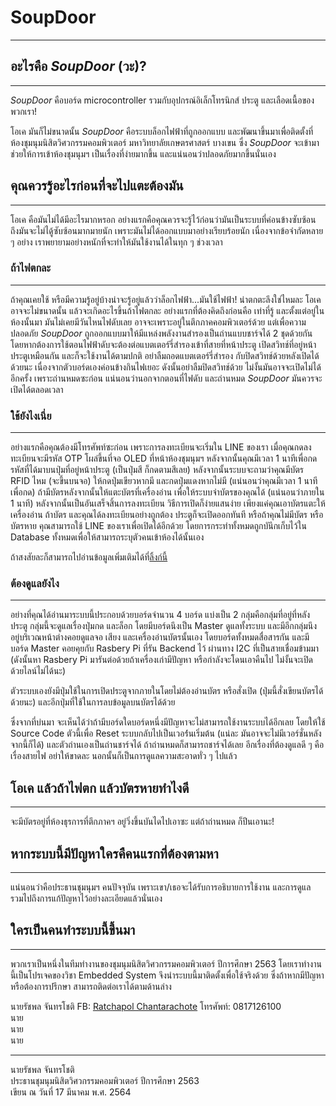 # SoupDoor
---

## อะไรคือ *SoupDoor* (วะ)?
---
*SoupDoor* คือบอร์ด microcontroller รวมกับอุปกรณ์อิเล็กโทรนิกส์ ประตู และเลือดเนื้อของพวกเรา!

โอเค มันก็ไม่ขนาดนั้น *SoupDoor* คือระบบล็อกไฟฟ้าที่ถูกออกแบบ และพัฒนาขึ้นมาเพื่อติดตั้งที่ห้องชุมนุมนิสิตวิศวกรรมคอมพิวเตอร์ มหาวิทยาลัยเกษตรศาสตร์ บางเขน ซึ่ง *SoupDoor* จะเข้ามาช่วยให้การเข้าห้องชุมนุมฯ เป็นเรื่องที่ง่ายมากขึ้น และแน่นอนว่าปลอดภัยมากขึ้นนั่นเอง

## คุณควรรู้อะไรก่อนที่จะไปแตะต้องมัน
---
โอเค คือมันไม่ได้มีอะไรมากหรอก อย่างแรกคือคุณควรจะรู้ไว้ก่อนว่ามันเป็นระบบที่ค่อนข้างซับซ้อน ถึงมันจะไม่ไดู้ซับซ้อนมากมายนัก เพราะมันไม่ได้ออกแบบมาอย่างเรียบร้อยนัก เนื่องจากข้อจำกัดหลาย ๆ อย่าง เราพยายามอย่างหนักที่จะทำให้มันใช้งานได้ในทุก ๆ ช่วงเวลา

### ถ้าไฟตกละ
---
ถ้าคุณเคยใช้ หรือมีความรู้อยู่บ้างน่าจะรู้อยู่แล้วว่าล็อกไฟฟ้า...มันใช้ไฟฟ้า! น่าตกตะลึงใช่ไหมละ โอเค อาจจะไม่ขนาดนั้น แล้วจะเกิดอะไรขึ้นถ้าไฟตกละ อย่างแรกที่ต้องคิดถึงก่อนคือ เท่าที่รู้ และตั้งแต่อยู่ในห้องนั้นมา มันไม่เคยมีวันไหนไฟดับเลย อาจจะเพราะอยู่ในตึกภาคคอมพิวเตอร์ด้วย แต่เพื่อความปลอดภัย *SoupDoor* ถูกออกแบบมาให้มีแหล่งพลังงานสำรองเป็นถ่านแบบชาร์จได้ 2 ชุดด้วยกัน โดยหากต้องการใช้ตอนไฟฟ้าดับจะต้องต่อแบตเตอร์รี่สำรองเข้าที่สายที่หน้าประตู เปิดสวิทช์ที่อยู่หน้าประตูเหมือนกัน และก็จะใช้งานได้ตามปกติ อย่าลืมถอดแบตเตอร์รี่สำรอง กับปิดสวิทช์ด้วยหลังเปิดได้ด้วยนะ เนื่องจากตัวบอร์ดเองค่อนข้างกินไฟเยอะ ดังนั้นอย่าลืมปิดสวิทช์ด้วย ไม่งั้นมันอาจจะเปิดไม่ได้อีกครั้ง เพราะถ่านหมดซะก่อน แน่นอนว่านอกจากตอนที่ไฟดับ และถ่านหมด *SoupDoor* มันควรจะเปิดได้ตลอดเวลา

### ใช้ยังไงเนี่ย
---
อย่างแรกคือคุณต้องมีโทรศัพท์ซะก่อน เพราะการลงทะเบียนจะเริ่มใน LINE ของเรา เมื่อคุณกดลงทะเบียนจะมีรหัส OTP โผล่ขึ้นที่จอ OLED ที่หน้าห้องชุมนุมฯ หลังจากนั้นคุณมีเวลา 1 นาทีเพื่อกดรหัสที่ได้มาบนปุ่มที่อยู่หน้าประตู (เป็นปุ่มสี ก็กดตามสีเลย) หลังจากนั้นระบบจะถามว่าคุณมีบัตร RFID ไหม (จะขึ้นบนจอ) ให้กดปุ่มเขียวหากมี และกดปุ่มแดงหากไม่มี (แน่นอนว่าคุณมีเวลา 1 นาทีเพื่อกด) ถ้ามีบัตรหลังจากนั้นให้แตะบัตรที่เครื่องอ่าน เพื่อให้ระบบจำบัตรของคุณได้ (แน่นอนว่าภายใน 1 นาที) หลังจากนั้นเป็นอันเสร็จสิ้นการลงทะเบียน
วิธีการเปิดก็ง่ายแสนง่าย เพียงแค่คุณเอาบัตรแตะให้เครื่องอ่าน ถ้าบัตร และคุณได้ลงทะเบียนอย่างถูกต้อง ประตูก็จะเปิดออกทันที หรือถ้าคุณไม่มีบัตร หรือบัตรหาย คุณสามารถใช้ LINE ของเราเพื่อเปิดได้อีกด้วย โดยการกระทำทั้งหมดถูกบันึกเก็บไว้ใน Database ทั้งหมดเพื่อให้สามารถระบุตัวคนเข้าห้องได้นั้นเอง

ถ้าสงสัยละก็สามารถไปอ่านข้อมูลเพิ่มเติมได้ที่[ลิ้งก์นี้](https://docs.google.com/document/d/1m7Co31eBxPfTf1kkZ65ozW7nJEDyzLJ_TLQgXgb0yN0/edit?usp=sharing)

### ต้องดูแลยังไง
---
อย่างที่คุณได้อ่านมาระบบนี้ประกอบด้วยบอร์ดจำนวน 4 บอร์ด แบ่งเป็น 2 กลุ่มคือกลุ่มที่อยู่ที่หลังประตู กลุ่มนี้จะดูแลเรื่องปุ่มกด และล็อก โดยมีบอร์ดนึงเป็น Master ดูแลทั้งระบบ และมีอีกกลุ่มนึงอยู่บริเวณหน้าต่างคอยดูแลจอ เสียง และเครื่องอ่านบัตรนั้นเอง โดยบอร์ดทั้งหมดสื่อสารกัน และมีบอร์ด Master คอยคุยกับ Rasbery Pi ที่รัน Backend ไว้ ผ่านทาง I2C ที่เป็นสายเชื่อมข้ามมา (ดังนั้นหา Rasbery Pi มารันต่อด้วยถ้าเครื่องเก่ามีปัญหา หรือกำลังจะโดนเอาคืนไป ไม่งั้นจะเปิดด้วยไลน์ไม่ได้นะ)

ตัวระบบเองยังมีปุ่มใช้ในการเปิดประตูจากภายในโดยไม่ต้องอ่านบัตร หรือสั่งเปิด (ปุ่มนี้สั่งเขียนบัตรได้ด้วยนะ) และอีกปุ่มที่ใช้ในการลบข้อมูลบนบัตรได้ด้วย

ซึ่งจากที่บ่นมา จะเห็นได้ว่าถ้ามีบอร์ดใดบอร์ดหนึ่งมีปัญหาจะไม่สามารถใช้งานระบบได้อีกเลย โดยให้ใช้ Source Code ตัวนี้เพื่อ Reset ระบบกลับไปเป็นเวอร์่นเริ่มต้น (แน่ละ มันอาจจะไม่มีเวอร์ชั่นหลังจากนี้ก็ได้) และตัวถ่านเองเป็นถ่านชาร์จได้ ถ้าถ่านหมดก็สามารถชาร์จได้เลย อีกเรื่องที่ต้องดูแลดี ๆ คือเรื่องสายไฟ อย่าให้ขาดละ นอกนั้นก็เป็นการดูแลความสะอาดทั่ว ๆ ไปแล้ว

## โอเค แล้วถ้าไฟตก แล้วบัตรหายทำไงดี
---
จะมีบัตรอยู่ที่ห้องธุรการที่ตึกภาคฯ อยู่วิ่งขึ้นบันไดไปเอาซะ แต่ถ้าถ่านหมด ก็ปีนเอานะ!

## หากระบบนี้มีปัญหาใครคืคนแรกที่ต้องตามหา
---
แน่นอนว่าคือประธานชุมนุมฯ คนปัจจุบัน เพราะเขา/เธอจะได้รับการอธิบายการใช้งาน และการดูแล รวมไปถึงการแก้ปัญหาไว้อย่างละเอียดแล้วนั่นเอง

## ใครเป็นคนทำระบบนี้ขึ้นมา
---
พวกเราเป็นหนึ่งในทีมทำงานของชุมนุมนิสิตวิศวกรรมคอมพิวเตอร์ ปีการศึกษา 2563 โดยเราทำงานนี้เป็นโปรเจคของวิชา Embedded System จึงนำระบบนี้มาติดตั้งเพื่อใช้จริงด้วย ซึ่งถ้าหากมีปัญหา หรือต้องการปรึกษา สามารถติดต่อเราได้ตามด้านล่าง

นายรัชพล จันทรโชติ FB: [Ratchapol Chantarachote](https://www.facebook.com/ch.ratchapol) โทรศัพท์: 0817126100    
นาย    
นาย    
นาย    

---

นายรัชพล จันทรโชติ    
ประธานชุมนุมนิสิตวิศวกรรมคอมพิวเตอร์ ปีการศึกษา 2563    
เขียน ณ วันที่ 17 มีนาคม พ.ศ. 2564
